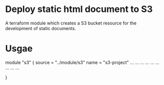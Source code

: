 # Deploy static html document to S3
A terraform module which creates a S3 bucket resource for the development of static documents.

# Usgae

module "s3" {
    source = "../module/s3"
    name = "s3-project"
    ...
    ...
    ...
    ...
    ...
    ...
    ...
    ...
    ...
    
}